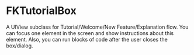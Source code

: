 FKTutorialBox
=============

A UIView subclass for Tutorial/Welcome/New Feature/Explanation flow. You can focus one element in the screen and show instructions about this element. Also, you can run blocks of code after the user closes the box/dialog.
